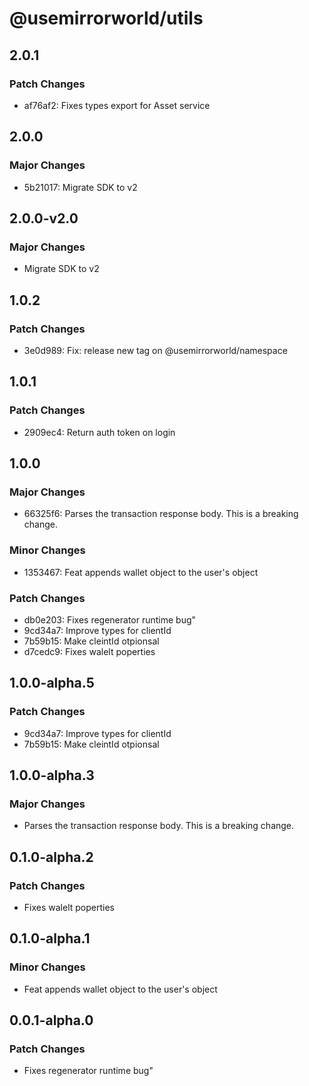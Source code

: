 # @usemirrorworld/utils

## 2.0.1

### Patch Changes

- af76af2: Fixes types export for Asset service

## 2.0.0

### Major Changes

- 5b21017: Migrate SDK to v2

## 2.0.0-v2.0

### Major Changes

- Migrate SDK to v2

## 1.0.2

### Patch Changes

- 3e0d989: Fix: release new tag on @usemirrorworld/namespace

## 1.0.1

### Patch Changes

- 2909ec4: Return auth token on login

## 1.0.0

### Major Changes

- 66325f6: Parses the transaction response body. This is a breaking change.

### Minor Changes

- 1353467: Feat appends wallet object to the user's object

### Patch Changes

- db0e203: Fixes regenerator runtime bug"
- 9cd34a7: Improve types for clientId
- 7b59b15: Make cleintId otpionsal
- d7cedc9: Fixes walelt poperties

## 1.0.0-alpha.5

### Patch Changes

- 9cd34a7: Improve types for clientId
- 7b59b15: Make cleintId otpionsal

## 1.0.0-alpha.3

### Major Changes

- Parses the transaction response body. This is a breaking change.

## 0.1.0-alpha.2

### Patch Changes

- Fixes walelt poperties

## 0.1.0-alpha.1

### Minor Changes

- Feat appends wallet object to the user's object

## 0.0.1-alpha.0

### Patch Changes

- Fixes regenerator runtime bug"

